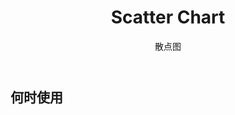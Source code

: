 ﻿---
category: Components
type: 图表
title: Scatter Chart
subtitle: 散点图
cols: 1
cover: 
---



## 何时使用

